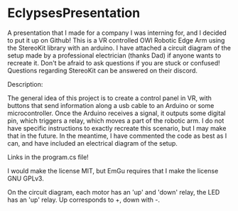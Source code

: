# EclypsesPresentation
A presentation that I made for a company I was interning for, and I decided to put it up on Github! This is a VR controlled OWI Robotic Edge Arm using the StereoKit library with an arduino. 
I have attached a circuit diagram of the setup made by a professional electrician (thanks Dad) if anyone wants to recreate it. Don't be afraid to ask questions if you are stuck or confused! Questions regarding StereoKit can be answered on their discord.

Description:

The general idea of this project is to create a control panel in VR, with buttons that send information along a usb cable to an Arduino or some microcontroller. Once the Arduino receives a signal, it outputs some digital pin, which triggers a relay, which moves a part of the robotic arm. I do not have specific instructions to exactly recreate this scenario, but I may make that in the future. In the meantime, I have commented the code as best as I can, and have included an electrical diagram of the setup.

Links in the program.cs file!

I would make the license MIT, but EmGu requires that I make the license GNU GPLv3.

On the circuit diagram, each motor has an 'up' and 'down' relay, the LED has an 'up' relay. Up corresponds to +, down with -. 
